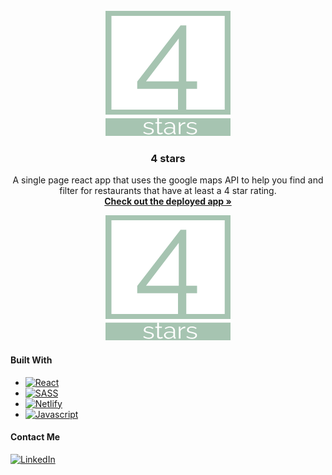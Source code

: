 <div id="top"></div>

<!-- PROJECT LOGO -->
<br />

<div align="center">
  <a href="https://www.mvp.alexabushanab.com/">
    <img src="public/4stars.png" alt="Logo">
  </a>

<h3 align="center">4 stars</h3>

  <p align="center">
A single page react app that uses the google maps API to help you find and filter for restaurants that have at least a 4 star rating.    <br />
    <a href="https://www.mvp.alexabushanab.com/"><strong>Check out the deployed app »</strong></a>
    <br />
  </p>
</div>

<div align="center">
<img  src="public/4stars.png">
</img>
</div>

#### Built With

- [![React][react-badge]][react-url]
- [![SASS][sass-badge]][sass-url]
- [![Netlify][netlify-badge]][netlify-url]
- [![Javascript][javascript-badge]][javascript-url]

#### Contact Me

[![LinkedIn][linkedin-badge]][linkedin-url]

<!-- Shields and Badges -->
<!-- LinkedIn -->

[linkedin-badge]: https://img.shields.io/badge/-LinkedIn-black.svg?style=for-the-badge&logo=linkedin&colorB=555
[linkedin-url]: https://linkedin.com/in/alexabushanab
[product-screenshot]: images/screenshot.png

<!-- Netlify -->

[netlify-badge]: https://img.shields.io/badge/netlify-%23000000.svg?style=for-the-badge&logo=netlify&logoColor=#00C7B7
[netlify-url]: https://www.Netlifylang.org/

<!-- React -->

[react-badge]: https://img.shields.io/badge/React-20232A?style=for-the-badge&logo=react&logoColor=61DAFB
[react-url]: https://reactjs.org/

<!-- SASS -->

[sass-badge]: https://img.shields.io/badge/SASS-hotpink.svg?style=for-the-badge&logo=SASS&logoColor=white
[sass-url]: https://sass-lang.com/

<!-- Javascript -->

[javascript-badge]: https://img.shields.io/badge/javascript-%23323330.svg?style=for-the-badge&logo=javascript&logoColor=%23F7DF1E
[javascript-url]: https://www.javascript.com/
